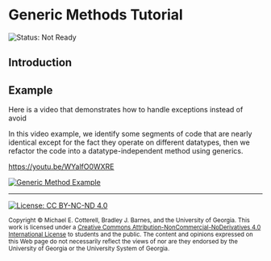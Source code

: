 # Generic Methods Tutorial

![Status: Not Ready](https://img.shields.io/badge/Status-Not%20Ready-red.svg)

## Introduction

## Example

Here is a video that demonstrates how to handle exceptions instead of avoid

In this video example, we identify some segments of code that are nearly
identical except for the fact they operate on different datatypes, then we
refactor the code into a datatype-independent method using generics.

https://youtu.be/WYalfO0WXRE

<a href="https://www.youtube.com/watch?v=WYalfO0WXRE">
<img src="https://img.youtube.com/vi/WYalfO0WXRE/0.jpg?201909191514" alt="Generic Method Example">
</a>

<hr/>

[![License: CC BY-NC-ND 4.0](https://img.shields.io/badge/License-CC%20BY--NC--ND%204.0-lightgrey.svg)](http://creativecommons.org/licenses/by-nc-nd/4.0/)

<small>
Copyright &copy; Michael E. Cotterell, Bradley J. Barnes, and the University of Georgia.
This work is licensed under a <a rel="license" href="http://creativecommons.org/licenses/by-nc-nd/4.0/">Creative Commons Attribution-NonCommercial-NoDerivatives 4.0 International License</a> to students and the public.
The content and opinions expressed on this Web page do not necessarily reflect the views of nor are they endorsed by the University of Georgia or the University System of Georgia.
</small>

